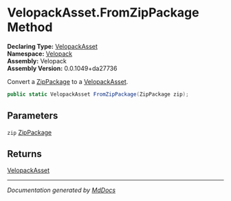 ﻿<!--  
  <auto-generated>   
    The contents of this file were generated by a tool.  
    Changes to this file may be list if the file is regenerated  
  </auto-generated>   
-->

# VelopackAsset.FromZipPackage Method

**Declaring Type:** [VelopackAsset](../index.md)  
**Namespace:** [Velopack](../../index.md)  
**Assembly:** Velopack  
**Assembly Version:** 0.0.1049+da27736

Convert a [ZipPackage](../../NuGet/ZipPackage/index.md) to a [VelopackAsset](../index.md).

```csharp
public static VelopackAsset FromZipPackage(ZipPackage zip);
```

## Parameters

`zip`  [ZipPackage](../../NuGet/ZipPackage/index.md)

## Returns

[VelopackAsset](../index.md)

___

*Documentation generated by [MdDocs](https://github.com/ap0llo/mddocs)*
